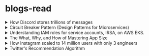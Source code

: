 # blogs-read
<details>
  <summary>How Discord stores trillions of messages</summary>

  https://discord.com/blog/how-discord-stores-trillions-of-messages 

  Discord migrated their entire DB from Cassandra to ScyllaDB. Cassandra had latency issues, garbage collector (GC) pauses and other issues. They also faced a problem which they termed as Hot Partition. ScyllaDB was compatible with Cassandra and was written in Cpp. So it didn't have issues with GC. I thought GCs were an advantage of Java, but turns out they aren't that great when it comes to large scale realtime systems. Discord also wrote a data service in between the API and the DB. It was written with Rust because of its speed, safety and concurrency performance. This service avoids multiple concurrent calls (for example, when a message with @everyone is sent) to the same DB by creating a worker task only for the first request. The subsequent reqeuests subscribe to the response of the worker task and so the DB is actually fetched only once. 

</details>

<details>
  <summary>Circuit Breaker Pattern (Design Patterns for Microservices)</summary>

  https://medium.com/geekculture/design-patterns-for-microservices-circuit-breaker-pattern-276249ffab33

</details>

<details>
  <summary>Understanding IAM roles for service accounts, IRSA, on AWS EKS.</summary>

  https://medium.com/@ankit.wal/the-how-of-iam-roles-for-service-accounts-irsa-on-aws-eks-3d76badb8942

</details>

<details>
  <summary>The What, Why, and How of Mastering App Size</summary>

https://engineering.atspotify.com/2023/11/the-what-why-and-how-of-mastering-app-size/

This was a blog on why app size matters on Spotify’s tech page. They briefed how each PR goes through a CI that checks for the change in the app size. It was really useful and I hope I read more such blogs on a daily basis.

</details>


<details>
  <summary>How Instagram scaled to 14 million users with only 3 engineers</summary>

https://read.engineerscodex.com/p/how-instagram-scaled-to-14-million#:~:text=Instagram%20scaled%20from%200%20to,having%20a%20reliable%20tech%20stack

It was a great read. They stuck with 3 principles – keep things simple, don’t re-invent the wheel, use proven technologies.

</details>


<details>
  <summary>Twitter's Recommendation Algorithm</summary>

  https://blog.twitter.com/engineering/en_us/topics/open-source/2023/twitter-recommendation-algorithm

  The recommendation pipeline consists of 3 stages:
1. Candidate sourcing: Helps in retrieving relevant tweets for a user. Each request filters 1.5k tweets from 100s of millions. In network tweets are those from people you follow and out of network tweets are from those who you don't follow. Candidates are found from these with ~50% from each. In-network tweets are ranked using Real Graph which is a model to predict the engagement between 2 users. Out of network tweets are ranked using social graphs and embedding spaces. Social graphs, as the name suggests, ranks tweets based on people with similar interests. Embedding spaces calculate the similarity between users and user-tweet pairs.
2. Ranking: From the ~1500 candidate sources filtered, ranking is done using a 48M parameter neural network. A tweet score is generated that gives the probability of engagement to that tweet.
3. Heuristics and filters: At this stage, a balanced and diverse feed is made. eg: Tweets from people you blocked are discarded. And finally the results are served along with ads and follow recommendations.

From the blog, I Was able to comprehend how recommendation algorithms work at scale. I've mostly worked with personal projects and now looking at how things work in real world software projects helped me gain a lot of insights and understand the various complexities present.

</details>

